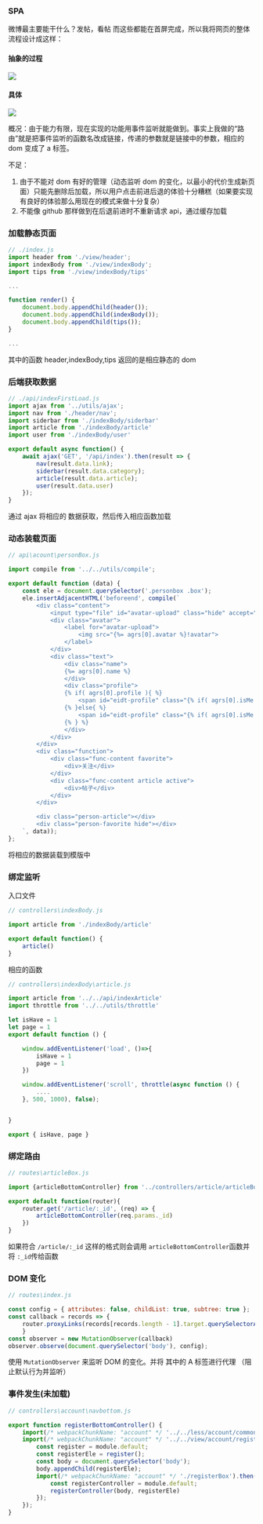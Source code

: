 ### SPA

微博最主要能干什么？发帖，看帖 而这些都能在首屏完成，所以我将网页的整体流程设计成这样：

#### 抽象的过程

![](../img/frist.png)

#### 具体

![](../img/frist_sp.png)

概况：由于能力有限，现在实现的功能用事件监听就能做到。事实上我做的“路由”就是把事件监听的函数名改成链接，传递的参数就是链接中的参数，相应的 dom 变成了 a 标签。 

不足：
1. 由于不能对 dom 有好的管理（动态监听 dom 的变化，以最小的代价生成新页面）只能先删除后加载，所以用户点击前进后退的体验十分糟糕（如果要实现有良好的体验那么用现在的模式来做十分复杂）
2. 不能像 github 那样做到在后退前进时不重新请求 api，通过缓存加载



### 加载静态页面

```js
// ./index.js
import header from './view/header';
import indexBody from './view/indexBody';
import tips from './view/indexBody/tips'

...

function render() {
    document.body.appendChild(header());
    document.body.appendChild(indexBody());
    document.body.appendChild(tips());
}

...
```

其中的函数 header,indexBody,tips 返回的是相应静态的 dom 



### 后端获取数据

```js
// ./api/indexFirstLoad.js
import ajax from '../utils/ajax';
import nav from './header/nav';
import siderbar from './indexBody/siderbar'
import article from './indexBody/article'
import user from './indexBody/user'

export default async function() {
    await ajax('GET', '/api/index').then(result => {
        nav(result.data.link);
        siderbar(result.data.category);
        article(result.data.article);
        user(result.data.user)
    });
}
```

通过 ajax 将相应的 数据获取，然后传入相应函数加载





### 动态装载页面

```js
// api\acount\personBox.js

import compile from '../../utils/compile';

export default function (data) {
    const ele = document.querySelector('.personbox .box');
    ele.insertAdjacentHTML('beforeend', compile(`
        <div class="content">
            <input type="file" id="avatar-upload" class="hide" accept="image/*">
            <div class="avatar">
                <label for="avatar-upload">
                    <img src="{%= agrs[0].avatar %}!avatar">
                </label>
            </div>
            <div class="text">
                <div class="name">
                {%= agrs[0].name %}
                </div>
                <div class="profile">
                {% if( agrs[0].profile ){ %}
                    <span id="eidt-profile" class="{% if( agrs[0].isMe ){ %}editable{% } %}">{%= agrs[0].profile %}</span>
                {% }else{ %}
                    <span id="eidt-profile" class="{% if( agrs[0].isMe ){ %}editable{% } %}">一句话介绍一下自己吧，让别人更了解你</span>
                {% } %}
                </div>
            </div>
        </div>
        <div class="function">
            <div class="func-content favorite">
                <div>关注</div>
            </div>
            <div class="func-content article active">
                <div>帖子</div>
            </div>
        </div>

        <div class="person-article"></div>
        <div class="person-favorite hide"></div>
    `, data));
};
```

将相应的数据装载到模版中





### 绑定监听

入口文件

```js
// controllers\indexBody.js

import article from './indexBody/article'

export default function() {
    article()
}
```



相应的函数

```js
// controllers\indexBody\article.js

import article from '../../api/indexArticle'
import throttle from '../../utils/throttle'

let isHave = 1
let page = 1
export default function () {

    window.addEventListener('load', ()=>{
        isHave = 1
        page = 1
    })

    window.addEventListener('scroll', throttle(async function () {
        ....
    }, 500, 1000), false);


}

export { isHave, page }
```



### 绑定路由

```js
// routes\articleBox.js

import {articleBottomController} from '../controllers/article/articleBottom'

export default function(router){
    router.get('/article/:_id', (req) => {
        articleBottomController(req.params._id)
    })
}
```

如果符合 ```/article/:_id``` 这样的格式则会调用 `articleBottomController`函数并将 `:_id`传给函数



### DOM 变化

```js
// routes\index.js

const config = { attributes: false, childList: true, subtree: true };
const callback = records => {
	router.proxyLinks(records[records.length - 1].target.querySelectorAll('a')) // 记录最后一个，以防触到浏览器限制
    }
const observer = new MutationObserver(callback)
observer.observe(document.querySelector('body'), config);
```

使用 `MutationObserver` 来监听 DOM 的变化。并将 其中的 A 标签进行代理 （阻止默认行为并监听）



### 事件发生(未加载)

```js
// controllers\account\navbottom.js

export function registerBottomController() {
    import(/* webpackChunkName: "account" */ '../../less/account/common.less');
    import(/* webpackChunkName: "account" */ '../../view/account/registerBox').then(module => {
        const register = module.default;
        const registerEle = register();
        const body = document.querySelector('body');
        body.appendChild(registerEle);
        import(/* webpackChunkName: "account" */ './registerBox').then(module => {
            const registerController = module.default;
            registerController(body, registerEle)
        });
    });
}
```